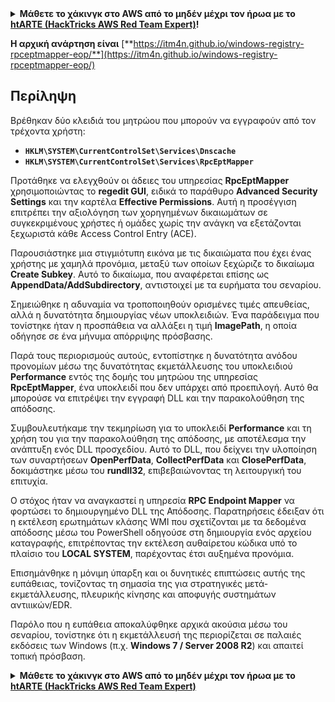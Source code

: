 <details>

<summary><strong>Μάθετε το χάκινγκ στο AWS από το μηδέν μέχρι τον ήρωα με το</strong> <a href="https://training.hacktricks.xyz/courses/arte"><strong>htARTE (HackTricks AWS Red Team Expert)</strong></a><strong>!</strong></summary>

Άλλοι τρόποι υποστήριξης του HackTricks:

* Εάν θέλετε να δείτε την **εταιρεία σας να διαφημίζεται στο HackTricks** ή να **κατεβάσετε το HackTricks σε μορφή PDF** ελέγξτε τα [**ΣΧΕΔΙΑ ΣΥΝΔΡΟΜΗΣ**](https://github.com/sponsors/carlospolop)!
* Αποκτήστε το [**επίσημο PEASS & HackTricks swag**](https://peass.creator-spring.com)
* Ανακαλύψτε [**την Οικογένεια PEASS**](https://opensea.io/collection/the-peass-family), τη συλλογή μας από αποκλειστικά [**NFTs**](https://opensea.io/collection/the-peass-family)
* **Εγγραφείτε στη** 💬 [**ομάδα Discord**](https://discord.gg/hRep4RUj7f) ή στη [**ομάδα telegram**](https://t.me/peass) ή **ακολουθήστε** μας στο **Twitter** 🐦 [**@carlospolopm**](https://twitter.com/hacktricks_live)**.**
* **Μοιραστείτε τα χάκινγκ κόλπα σας υποβάλλοντας PRs στα** [**HackTricks**](https://github.com/carlospolop/hacktricks) και [**HackTricks Cloud**](https://github.com/carlospolop/hacktricks-cloud) αποθετήρια του github.

</details>


**Η αρχική ανάρτηση είναι** [**https://itm4n.github.io/windows-registry-rpceptmapper-eop/**](https://itm4n.github.io/windows-registry-rpceptmapper-eop/)

## Περίληψη

Βρέθηκαν δύο κλειδιά του μητρώου που μπορούν να εγγραφούν από τον τρέχοντα χρήστη:

- **`HKLM\SYSTEM\CurrentControlSet\Services\Dnscache`**
- **`HKLM\SYSTEM\CurrentControlSet\Services\RpcEptMapper`**

Προτάθηκε να ελεγχθούν οι άδειες του υπηρεσίας **RpcEptMapper** χρησιμοποιώντας το **regedit GUI**, ειδικά το παράθυρο **Advanced Security Settings** και την καρτέλα **Effective Permissions**. Αυτή η προσέγγιση επιτρέπει την αξιολόγηση των χορηγημένων δικαιωμάτων σε συγκεκριμένους χρήστες ή ομάδες χωρίς την ανάγκη να εξετάζονται ξεχωριστά κάθε Access Control Entry (ACE).

Παρουσιάστηκε μια στιγμιότυπη εικόνα με τις δικαιώματα που έχει ένας χρήστης με χαμηλά προνόμια, μεταξύ των οποίων ξεχώριζε το δικαίωμα **Create Subkey**. Αυτό το δικαίωμα, που αναφέρεται επίσης ως **AppendData/AddSubdirectory**, αντιστοιχεί με τα ευρήματα του σεναρίου.

Σημειώθηκε η αδυναμία να τροποποιηθούν ορισμένες τιμές απευθείας, αλλά η δυνατότητα δημιουργίας νέων υποκλειδιών. Ένα παράδειγμα που τονίστηκε ήταν η προσπάθεια να αλλάξει η τιμή **ImagePath**, η οποία οδήγησε σε ένα μήνυμα απόρριψης πρόσβασης.

Παρά τους περιορισμούς αυτούς, εντοπίστηκε η δυνατότητα ανόδου προνομίων μέσω της δυνατότητας εκμετάλλευσης του υποκλειδιού **Performance** εντός της δομής του μητρώου της υπηρεσίας **RpcEptMapper**, ένα υποκλειδί που δεν υπάρχει από προεπιλογή. Αυτό θα μπορούσε να επιτρέψει την εγγραφή DLL και την παρακολούθηση της απόδοσης.

Συμβουλευτήκαμε την τεκμηρίωση για το υποκλειδί **Performance** και τη χρήση του για την παρακολούθηση της απόδοσης, με αποτέλεσμα την ανάπτυξη ενός DLL προσχεδίου. Αυτό το DLL, που δείχνει την υλοποίηση των συναρτήσεων **OpenPerfData**, **CollectPerfData** και **ClosePerfData**, δοκιμάστηκε μέσω του **rundll32**, επιβεβαιώνοντας τη λειτουργική του επιτυχία.

Ο στόχος ήταν να αναγκαστεί η υπηρεσία **RPC Endpoint Mapper** να φορτώσει το δημιουργημένο DLL της Απόδοσης. Παρατηρήσεις έδειξαν ότι η εκτέλεση ερωτημάτων κλάσης WMI που σχετίζονται με τα δεδομένα απόδοσης μέσω του PowerShell οδηγούσε στη δημιουργία ενός αρχείου καταγραφής, επιτρέποντας την εκτέλεση αυθαίρετου κώδικα υπό το πλαίσιο του **LOCAL SYSTEM**, παρέχοντας έτσι αυξημένα προνόμια.

Επισημάνθηκε η μόνιμη ύπαρξη και οι δυνητικές επιπτώσεις αυτής της ευπάθειας, τονίζοντας τη σημασία της για στρατηγικές μετά-εκμετάλλευσης, πλευρικής κίνησης και αποφυγής συστημάτων αντιιικών/EDR.

Παρόλο που η ευπάθεια αποκαλύφθηκε αρχικά ακούσια μέσω του σεναρίου, τονίστηκε ότι η εκμετάλλευσή της περιορίζεται σε παλαιές εκδόσεις των Windows (π.χ. **Windows 7 / Server 2008 R2**) και απαιτεί τοπική πρόσβαση.

<details>

<summary><strong>Μάθετε το χάκινγκ στο AWS από το μηδέν μέχρι τον ήρωα με το</strong> <a href="https://training.hacktricks.xyz/courses/arte"><strong>htARTE (HackTricks AWS Red Team Expert)</strong
